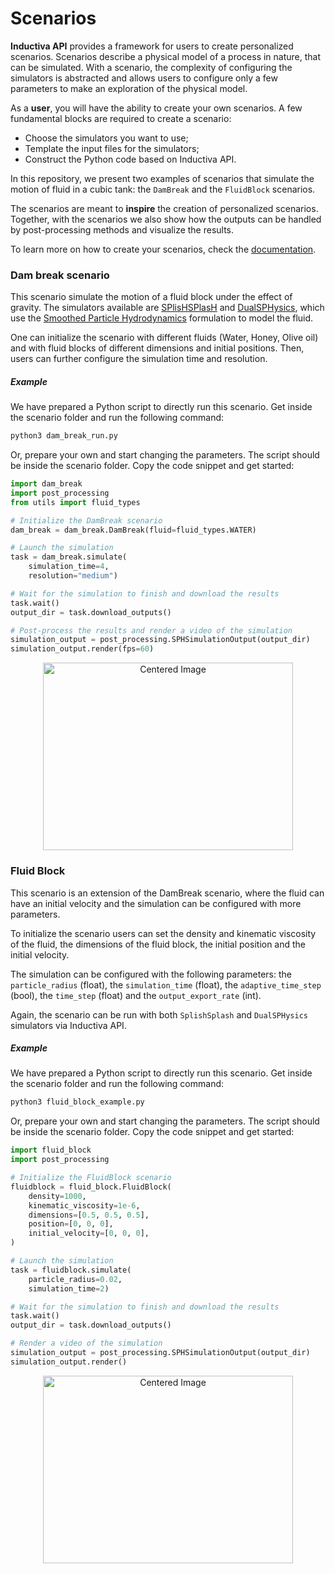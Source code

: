 # Scenarios

**Inductiva API** provides a framework for users to create personalized scenarios. Scenarios describe a physical model of a process in nature, that can be simulated. With a scenario, the complexity of configuring the simulators is abstracted and allows users to configure only a few parameters to make an exploration of the physical model.

As a **user**, you will have the ability to create your own scenarios. A few fundamental blocks are required to create a scenario:
- Choose the simulators you want to use;
- Template the input files for the simulators;
- Construct the Python code based on Inductiva API.

In this repository, we present two examples of scenarios that simulate the motion of fluid in a cubic tank: the `DamBreak` and the `FluidBlock` scenarios.

The scenarios are meant to **inspire** the creation of personalized scenarios.
Together, with the scenarios we also show how the outputs can be handled by post-processing methods and visualize the results.

To learn more on how to create your scenarios, check the [documentation](https://github.com/inductiva/inductiva/wiki/Build-your-own-scenario).

### Dam break scenario

This scenario simulate the motion of a fluid block under the effect of gravity.
The simulators available are [SPlisHSPlasH](https://github.com/inductiva/inductiva/blob/main/inductiva/simulators/splishsplash.py) and [DualSPHysics](https://github.com/inductiva/inductiva/blob/main/inductiva/simulators/dualsphysics.py), which use the [Smoothed Particle Hydrodynamics](https://en.wikipedia.org/wiki/Smoothed-particle_hydrodynamics) formulation to model the fluid.

One can initialize the scenario with different fluids (Water, Honey, Olive oil) and with fluid blocks of different dimensions and initial positions. Then, users can further configure the simulation time and resolution.

##### Example

We have prepared a Python script to directly run this scenario. Get inside the scenario folder and run the following command:

```bash
python3 dam_break_run.py
```

Or, prepare your own and start changing the parameters. The script should be inside the scenario folder. Copy the code snippet and get started:

```python
import dam_break
import post_processing
from utils import fluid_types

# Initialize the DamBreak scenario
dam_break = dam_break.DamBreak(fluid=fluid_types.WATER)

# Launch the simulation
task = dam_break.simulate(
    simulation_time=4,
    resolution="medium")

# Wait for the simulation to finish and download the results
task.wait()
output_dir = task.download_outputs()

# Post-process the results and render a video of the simulation
simulation_output = post_processing.SPHSimulationOutput(output_dir)
simulation_output.render(fps=60)
```

<p align="center">
  <img src="assets/dam_break.gif" alt="Centered Image" width="400" height="300">


### Fluid Block

This scenario is an extension of the DamBreak scenario, where the fluid can have an initial velocity and the simulation can be configured with more parameters. 

To initialize the scenario users can set the density and kinematic viscosity of the fluid, the dimensions of the fluid block, the initial position and the initial velocity. 

The simulation can be configured with the following parameters: the `particle_radius` (float), the `simulation_time` (float), the `adaptive_time_step` (bool), the `time_step` (float) and the `output_export_rate` (int).

Again, the scenario can be run with both `SplishSplash` and `DualSPHysics` simulators via Inductiva API.

##### Example

We have prepared a Python script to directly run this scenario. Get inside the scenario folder and run the following command:

```bash
python3 fluid_block_example.py
```

Or, prepare your own and start changing the parameters. The script should be inside the scenario folder. Copy the code snippet and get started:

```python
import fluid_block
import post_processing

# Initialize the FluidBlock scenario
fluidblock = fluid_block.FluidBlock(
    density=1000,
    kinematic_viscosity=1e-6,
    dimensions=[0.5, 0.5, 0.5],
    position=[0, 0, 0],
    initial_velocity=[0, 0, 0],
)

# Launch the simulation
task = fluidblock.simulate(
    particle_radius=0.02,
    simulation_time=2)

# Wait for the simulation to finish and download the results
task.wait()
output_dir = task.download_outputs()

# Render a video of the simulation
simulation_output = post_processing.SPHSimulationOutput(output_dir)
simulation_output.render()
```

<p align="center">
  <img src="assets/fluid_block.gif" alt="Centered Image" width="400" height="300">
